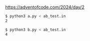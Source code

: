 https://adventofcode.com/2024/day/2

```Bash
$ python3 a.py < ab_test.in
2

$ python3 b.py < ab_test.in
4
```


